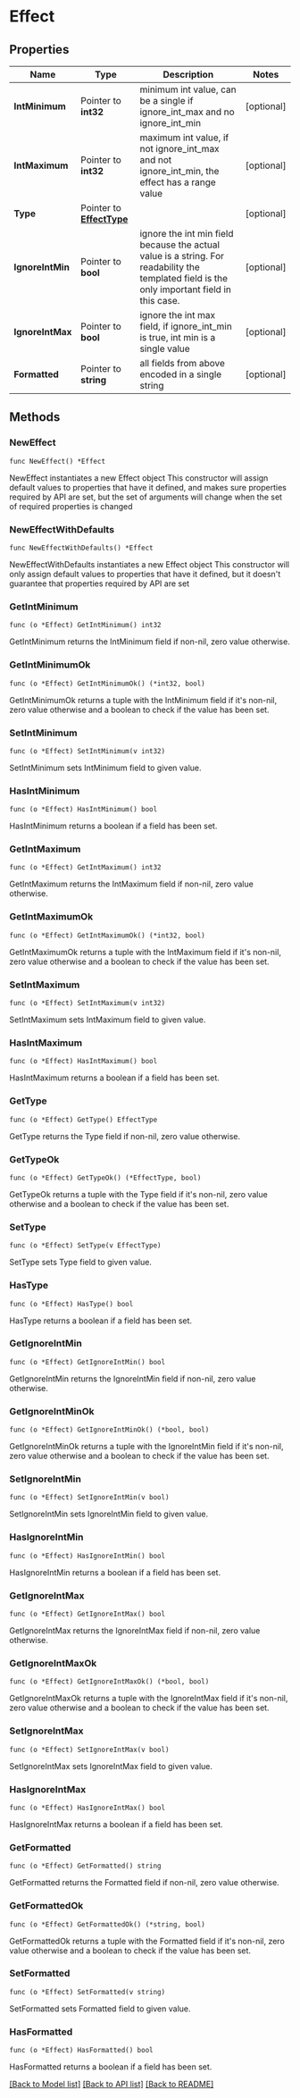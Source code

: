 # Effect

## Properties

Name | Type | Description | Notes
------------ | ------------- | ------------- | -------------
**IntMinimum** | Pointer to **int32** | minimum int value, can be a single if ignore_int_max and no ignore_int_min | [optional] 
**IntMaximum** | Pointer to **int32** | maximum int value, if not ignore_int_max and not ignore_int_min, the effect has a range value | [optional] 
**Type** | Pointer to [**EffectType**](EffectType.md) |  | [optional] 
**IgnoreIntMin** | Pointer to **bool** | ignore the int min field because the actual value is a string. For readability the templated field is the only important field in this case.  | [optional] 
**IgnoreIntMax** | Pointer to **bool** | ignore the int max field, if ignore_int_min is true, int min is a single value | [optional] 
**Formatted** | Pointer to **string** | all fields from above encoded in a single string | [optional] 

## Methods

### NewEffect

`func NewEffect() *Effect`

NewEffect instantiates a new Effect object
This constructor will assign default values to properties that have it defined,
and makes sure properties required by API are set, but the set of arguments
will change when the set of required properties is changed

### NewEffectWithDefaults

`func NewEffectWithDefaults() *Effect`

NewEffectWithDefaults instantiates a new Effect object
This constructor will only assign default values to properties that have it defined,
but it doesn't guarantee that properties required by API are set

### GetIntMinimum

`func (o *Effect) GetIntMinimum() int32`

GetIntMinimum returns the IntMinimum field if non-nil, zero value otherwise.

### GetIntMinimumOk

`func (o *Effect) GetIntMinimumOk() (*int32, bool)`

GetIntMinimumOk returns a tuple with the IntMinimum field if it's non-nil, zero value otherwise
and a boolean to check if the value has been set.

### SetIntMinimum

`func (o *Effect) SetIntMinimum(v int32)`

SetIntMinimum sets IntMinimum field to given value.

### HasIntMinimum

`func (o *Effect) HasIntMinimum() bool`

HasIntMinimum returns a boolean if a field has been set.

### GetIntMaximum

`func (o *Effect) GetIntMaximum() int32`

GetIntMaximum returns the IntMaximum field if non-nil, zero value otherwise.

### GetIntMaximumOk

`func (o *Effect) GetIntMaximumOk() (*int32, bool)`

GetIntMaximumOk returns a tuple with the IntMaximum field if it's non-nil, zero value otherwise
and a boolean to check if the value has been set.

### SetIntMaximum

`func (o *Effect) SetIntMaximum(v int32)`

SetIntMaximum sets IntMaximum field to given value.

### HasIntMaximum

`func (o *Effect) HasIntMaximum() bool`

HasIntMaximum returns a boolean if a field has been set.

### GetType

`func (o *Effect) GetType() EffectType`

GetType returns the Type field if non-nil, zero value otherwise.

### GetTypeOk

`func (o *Effect) GetTypeOk() (*EffectType, bool)`

GetTypeOk returns a tuple with the Type field if it's non-nil, zero value otherwise
and a boolean to check if the value has been set.

### SetType

`func (o *Effect) SetType(v EffectType)`

SetType sets Type field to given value.

### HasType

`func (o *Effect) HasType() bool`

HasType returns a boolean if a field has been set.

### GetIgnoreIntMin

`func (o *Effect) GetIgnoreIntMin() bool`

GetIgnoreIntMin returns the IgnoreIntMin field if non-nil, zero value otherwise.

### GetIgnoreIntMinOk

`func (o *Effect) GetIgnoreIntMinOk() (*bool, bool)`

GetIgnoreIntMinOk returns a tuple with the IgnoreIntMin field if it's non-nil, zero value otherwise
and a boolean to check if the value has been set.

### SetIgnoreIntMin

`func (o *Effect) SetIgnoreIntMin(v bool)`

SetIgnoreIntMin sets IgnoreIntMin field to given value.

### HasIgnoreIntMin

`func (o *Effect) HasIgnoreIntMin() bool`

HasIgnoreIntMin returns a boolean if a field has been set.

### GetIgnoreIntMax

`func (o *Effect) GetIgnoreIntMax() bool`

GetIgnoreIntMax returns the IgnoreIntMax field if non-nil, zero value otherwise.

### GetIgnoreIntMaxOk

`func (o *Effect) GetIgnoreIntMaxOk() (*bool, bool)`

GetIgnoreIntMaxOk returns a tuple with the IgnoreIntMax field if it's non-nil, zero value otherwise
and a boolean to check if the value has been set.

### SetIgnoreIntMax

`func (o *Effect) SetIgnoreIntMax(v bool)`

SetIgnoreIntMax sets IgnoreIntMax field to given value.

### HasIgnoreIntMax

`func (o *Effect) HasIgnoreIntMax() bool`

HasIgnoreIntMax returns a boolean if a field has been set.

### GetFormatted

`func (o *Effect) GetFormatted() string`

GetFormatted returns the Formatted field if non-nil, zero value otherwise.

### GetFormattedOk

`func (o *Effect) GetFormattedOk() (*string, bool)`

GetFormattedOk returns a tuple with the Formatted field if it's non-nil, zero value otherwise
and a boolean to check if the value has been set.

### SetFormatted

`func (o *Effect) SetFormatted(v string)`

SetFormatted sets Formatted field to given value.

### HasFormatted

`func (o *Effect) HasFormatted() bool`

HasFormatted returns a boolean if a field has been set.


[[Back to Model list]](../README.md#documentation-for-models) [[Back to API list]](../README.md#documentation-for-api-endpoints) [[Back to README]](../README.md)


